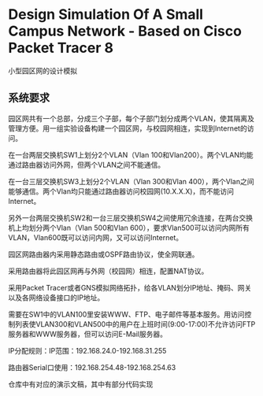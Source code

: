 # Design Simulation Of A Small Campus Network - Based on Cisco Packet Tracer 8
小型园区网的设计模拟
## 系统要求
园区网共有一个总部，分成三个子部，每个子部门划分成两个VLAN，使其隔离及管理方便。用一组实验设备构建一个园区网，与校园网相连，实现到Internet的访问。

在一台两层交换机SW1上划分2个VLAN（Vlan 100和Vlan200）。两个VLAN均能通过路由器访问外网，但两个VLAN之间不能通信。

在一台三层交换机SW3上划分2个VLAN（Vlan 300和Vlan 400），两个Vlan之间能够通信。两个Vlan均只能通过路由器访问校园网(10.X.X.X)，而不能访问Internet。

另外一台两层交换机SW2和一台三层交换机SW4之间使用冗余连接，在两台交换机上均划分两个Vlan（Vlan 500和Vlan 600），要求Vlan500可以访问内网所有VLAN，Vlan600既可以访问内网，又可以访问Internet。

园区网路由器内采用静态路由或OSPF路由协议，使全网联通。

采用路由器将此园区网再与外网（校园网）相连，配置NAT协议。

采用Packet Tracer或者GNS模拟网络拓扑，给各VLAN划分IP地址、掩码、网关以及各网络设备接口的IP地址。

需要在SW1中的VLAN100里安装WWW、FTP、电子邮件等基本服务。用访问控制列表使VLAN300和VLAN500中的用户在上班时间(9:00-17:00)不允许访问FTP服务器和WWW服务器，但可以访问E-Mail服务器。

IP分配规则：IP范围：192.168.24.0-192.168.31.255

路由器Serial口使用：192.168.254.48-192.168.254.63

仓库中有对应的演示文稿，其中有部分代码实现

